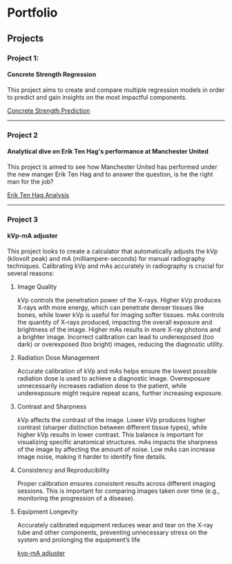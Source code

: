 # Portfolio


## Projects

### Project 1:
#### Concrete Strength Regression

This project aims to create and compare multiple regression models in order to predict and gain insights on the most impactful components.

[Concrete Strength Prediction](/concrete_strength_prediction/concrete_strength_regression.ipynb)



----------------------------------


### Project 2
#### Analytical dive on Erik Ten Hag's performance at Manchester United

This project is aimed to see how Manchester United has performed under the new manger Erik Ten Hag and to answer the question, is he the right man for the job?

[Erik Ten Hag Analysis](/man_utd_record/ETH_analysis.ipynb)



----------------------------------------


### Project 3
#### kVp-mA adjuster 

This project looks to create a calculator that automatically adjusts the kVp (kilovolt peak) and mA (milliampere-seconds) for manual radiography techniques. Calibrating kVp and mAs accurately in radiography is crucial for several reasons:

1. Image Quality

    kVp controls the penetration power of the X-rays. Higher kVp produces X-rays with more energy, which can penetrate denser tissues like bones, while lower kVp is useful for imaging softer tissues.
    mAs controls the quantity of X-rays produced, impacting the overall exposure and brightness of the image. Higher mAs results in more X-ray photons and a brighter image.
    Incorrect calibration can lead to underexposed (too dark) or overexposed (too bright) images, reducing the diagnostic utility.

2. Radiation Dose Management

    Accurate calibration of kVp and mAs helps ensure the lowest possible radiation dose is used to achieve a diagnostic image. Overexposure unnecessarily increases radiation dose to the patient, while underexposure might require repeat scans, further increasing exposure.

3. Contrast and Sharpness

    kVp affects the contrast of the image. Lower kVp produces higher contrast (sharper distinction between different tissue types), while higher kVp results in lower contrast. This balance is important for visualizing specific anatomical structures.
    mAs impacts the sharpness of the image by affecting the amount of noise. Low mAs can increase image noise, making it harder to identify fine details.

4. Consistency and Reproducibility

    Proper calibration ensures consistent results across different imaging sessions. This is important for comparing images taken over time (e.g., monitoring the progression of a disease).

5. Equipment Longevity

    Accurately calibrated equipment reduces wear and tear on the X-ray tube and other components, preventing unnecessary stress on the system and prolonging the equipment’s life


   [kvp-mA adjuster](https://github.com/csamudio10/kVp-mA-calculator/blob/v1/streamlit_app.py)
